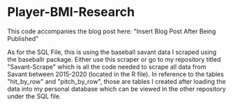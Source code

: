 # Player-BMI-Research

This code accompanies the blog post here: "Insert Blog Post After Being Published"

As for the SQL File, this is using the baseball savant data I scraped using the baseballr package. Either use this scraper or go to my repository titled "Savant-Scrape"
which is all the code needed to scrape all data from Savant between 2015-2020 (located in the R file). 
In reference to the tables "hit_by_row" and "pitch_by_row", those are tables I created after loading the data into my personal database which
can be viewed in the other repository under the SQL file.

